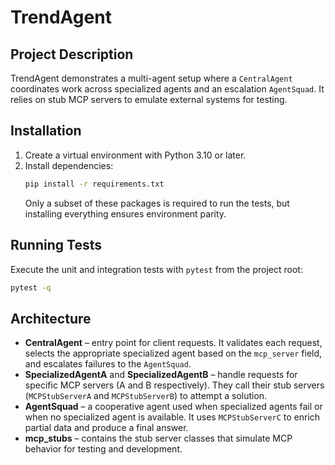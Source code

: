 # TrendAgent

## Project Description
TrendAgent demonstrates a multi-agent setup where a `CentralAgent` coordinates work across specialized agents and an escalation `AgentSquad`. It relies on stub MCP servers to emulate external systems for testing.

## Installation
1. Create a virtual environment with Python 3.10 or later.
2. Install dependencies:
   ```bash
   pip install -r requirements.txt
   ```
   Only a subset of these packages is required to run the tests, but installing everything ensures environment parity.

## Running Tests
Execute the unit and integration tests with `pytest` from the project root:
```bash
pytest -q
```

## Architecture
- **CentralAgent** – entry point for client requests. It validates each request, selects the appropriate specialized agent based on the `mcp_server` field, and escalates failures to the `AgentSquad`.
- **SpecializedAgentA** and **SpecializedAgentB** – handle requests for specific MCP servers (A and B respectively). They call their stub servers (`MCPStubServerA` and `MCPStubServerB`) to attempt a solution.
- **AgentSquad** – a cooperative agent used when specialized agents fail or when no specialized agent is available. It uses `MCPStubServerC` to enrich partial data and produce a final answer.
- **mcp_stubs** – contains the stub server classes that simulate MCP behavior for testing and development.
